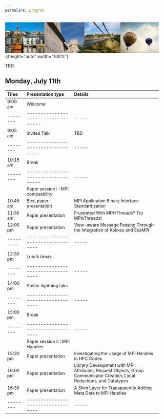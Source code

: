 ```yaml
---
permalink: program
---
```


<script type="text/javascript" src="/assets/js/timeconvert.js"></script>

![Banner](/assets/banner-B.png){:height="auto" width="100%"}

TBD


## Monday, July 11th

|Time     | Presentation type                  | Details 
|:------- |:---------------------------------- |:-----
|9:00 am  | Welcome                            | 
|-------- |----------------------------------- |-----
|9:05 am  | Invited Talk                       | TBD 
|-------- |----------------------------------- |-----
|10:15 am | Break                              | 
|-------- |----------------------------------- |-----
|         | Paper session I : MPI compsability | 
|10:45 am | Best paper presentation            | MPI Application Binary Interface Standardization 
|11:30 am | Paper presentation                 | Frustrated With MPI+Threads? Tru MPIxThreads! 
|12:00 pm | Paper presentation                 | View-aware Message Passing Through the Integration of Kokkos and ExaMPI
|---------| ---------------------------------- |-----  
|12:30 pm | Lunch break                        | 
|-------- | ---------------------------------- |----- 
|14:00 pm | Poster lightning taks              | 
|-------- | ---------------------------------- |----- 
|15:00 pm | Break                              | 
|-------- | ---------------------------------- |----- 
|         | Paper session II : MPI Handles     | 
|15:30 pm | Paper presentation                 | Investigating the Usage of MPI Handles in HPC Codes 
|16:00 pm | Paper presentation                 | Library Development with MPI: Attributes, Request Objects, Group Communicator Creation, Local Reductions, and Datatypes 
|16:30 pm | Paper presentation                 | A Shim Layer for Transparently Adding Meta Data to MPI Handles 
|-------- | ---------------------------------- |-----


<!--

<div class="row mt-xs-0 mt-sm-0 mt-md-1 mt-lg-2 mt-xl-2 mb-xs-2 mb-sm-2">
<div class="col-xs-12 col-sm-12 col-md-12 col-lg-12 col-xl-10 offset-xl-1">
<div class="row">

<div class="col-xs-12 col-sm-12 col-md-12 col-lg-10 offset-lg-1 col-xl-10 offset-xl-1">
 <p> </p>
 <p></p>
 <p><strong>Please note:</strong> </p> 
 <p> <font color="red">* Attendees need to register for each day independently.</font></p>
  <p> * All times are in Eastern US time.</p>
  <p></p>
  <p><strong>Proceedings:</strong> </p>
  <ul>
    <li>
      <a href="https://dl.acm.org/doi/proceedings/10.1145/3416315" target="_blank">Proceedings of the 27th European MPI Users' Group Meeting</a>
    </li>
  </ul>
  <p></p>
  <p></p>  
 <table class="program" style="border:0px;"><tbody>
 <tr style="font-weight:bold;font-size:1.5em">
 	<td colspan="3">September 11</td>
 </tr> 
 <tr style="height:40px">
 <td style="border-right:1px solid gray;text-align:center;width:120px">
  <p>10:00 – 10:30</p> 
 </td>
 <td style="padding-left:4px;padding-right:4px;width:720px">
  <div style="font-weight:bold">Opening Remarks [<a href="https://youtu.be/NBOvU_RiPEY" target="_blank">Presentation</a>]</div>
 <div style="padding-top:4px;padding-left:4px;font-size:0.85em;font-style:italic">Wesley Bland</div>
 </td> 
  <td rowspan="4" style="border-left:1px solid gray;width:200px;text-align:center;background-color: #f2f2f2"><a href="https://intel.webex.com/intel/onstage/g.php?MTID=ec42af2e6885b18d705472fe4dcead8b6" target="_blank">Attendee Registration</a></td>
 </tr>
      <tr style="height:40px;background-color: #f2f2f2">
        <td style="border-right:1px solid gray;text-align:center;width:120px">
          <p>10:30 – 11:30</p>
        </td>
        <td style="padding-left:4px;padding-right:4px;width:720px">
          <div style="font-weight:bold">Keynote [<a href="https://youtu.be/VzOVuqYHfSI" target="_blank">Presentation</a>] [<a href="./assets/papers/2020-09-eurompi2020-mpi4.pdf" target="_blank">Slide</a>]</div>
          <div style="padding-top:4px;padding-left:4px;font-size:0.85em;font-style:italic">Martin Schulz</div>
          <div style="font-weight:bold;padding-left:4px"><a href="keynote.html">The Final Steps to MPI 4.0 - and What's Next</a></div>
        </td>
      </tr>
      <tr style="height:40px">
        <td style="border-right:1px solid gray;text-align:center;width:120px">
          <p>11:30 – 13:00</p>
        </td>
        <td style="padding-left:4px;padding-right:4px;width:720px">
          <div style="font-weight:bold">Paper Session 1: Improving MPI Collectives - chaired by Bogdan Nicolae, Argonne National Laboratory</div>
          <table style="border:0px; width:100%"><tbody>
            <tr>
              <td>
                <div style="font-weight:bold;padding-left:4px">Using Advanced Vector Extensions AVX-512 for MPI Reduction [<a href="./assets/papers/Zhong-EuroMPI2020.pptx" target="_blank">Slide</a>] [<a href="https://youtu.be/Z2vGmgymJ34" target="_blank">Presentation</a>]</div>
                <div style="padding-top:4px;padding-left:4px;font-size:0.85em;font-style:italic">Dong Zhong, Qinglei Cao, George Bosilca and Jack Dongarra.</div>
              </td>
            </tr>
            <tr>
              <td>
                <div style="font-weight:bold;padding-left:4px">Implementation and performance evaluation of MPI persistent collectives in MPC : a case study [<a href="./assets/papers/Bouhrour_stephane_persistent_collective.pdf" target="_blank">Slide</a>] [<a href="https://youtu.be/J9RN0oEJjLA" target="_blank">Presentation</a>]</div>
                <div style="padding-top:4px;padding-left:4px;font-size:0.85em;font-style:italic">Stéphane Bouhrour and Julien Jaeger.</div>
              </td>
            </tr>
            <tr>
              <td>
                <div style="font-weight:bold;padding-left:4px">Signature datatypes for type correct collective operations, revisited [<a href="./assets/papers/Traff-SignatureTypesRevisited.pdf" target="_blank">Slide</a>] [<a href="https://youtu.be/B2pFoltx1fI" target="_blank">Presentation</a>]</div>
                <div style="padding-top:4px;padding-left:4px;font-size:0.85em;font-style:italic">Jesper Larsson Träff.</div>
              </td>
          </tr></tbody></table>
        </td>
      </tr>
      <tr style="height:40px;background-color: #f2f2f2">
        <td style="border-right:1px solid gray;text-align:center;width:120px">
          <p>13:00 – 14:00</p>
        </td>
        <td style="padding-left:4px;padding-right:4px;width:720px">
          <div style="font-weight:bold">Paper Session 2: Asynchrony and MPI - chaired by Sergio Iserte, Universitat Jaume Ⅰ</div>
          <table style="border:0px; width:100%"><tbody>
            <tr>
              <td>
                <div style="font-weight:bold;padding-left:4px">Fibers are not (P)Threads: The Case for Loose Coupling of Asynchronous Programming Models and MPI Through Continuations [<a href="./assets/papers/Schuchart-mpi-continue.pdf" target="_blank">Slide</a>] [<a href="https://youtu.be/yv0iDCy41ZU" target="_blank">Presentation</a>]</div>
                <div style="padding-top:4px;padding-left:4px;font-size:0.85em;font-style:italic">Joseph Schuchart, Christoph Niethammer and José Gracia.</div>
              </td>
            </tr>
            <tr>
              <td>
                <div style="font-weight:bold;padding-left:4px">MPI Detach - Asynchronous Local Completion [<a href="./assets/papers/Protze-EuroMPI-MPI-Detach.pdf" target="_blank">Slide</a>] [<a href="https://youtu.be/6A58NsPHI2U" target="_blank">Presentation</a>]</div>
                <div style="padding-top:4px;padding-left:4px;font-size:0.85em;font-style:italic">Joachim Protze, Marc-André Hermanns, Ali Demiralp, Matthias S. Mueller and Torsten Kuhlen.</div>
              </td>
            </tr></tbody></table>
        </td>
      </tr> 
      <tr style="height:15px">
        <td colspan="3"></td>
      </tr>

      <tr style="font-weight:bold;font-size:1.5em">
        <td colspan="3">September 23</td>
      </tr>
      </tr>
      <tr style="height:40px">
        <td style="border-right:1px solid gray;text-align:center;width:120px">
          <p>10:00 – 11:00</p>
        </td>
        <td style="padding-left:4px;padding-right:4px;width:720px">
          <div style="font-weight:bold">Paper Session 3: Rethinking the Fundamentals of MPI - chaired by Ken Raffenetti, Argonne National Laboratory</div>
          <table style="border:0px; width:100%"><tbody>
            <tr>
              <td>
                <div style="font-weight:bold;padding-left:4px">Collectives and Communicators: A Case for Orthogonality [<a href="./assets/papers/Traff-OrthogonalCollectives.pdf" target="_blank">Slide</a>] [<a href="https://youtu.be/CHKSzKUqweg" target="_blank">Presentation</a>]</div>
                <div style="padding-top:4px;padding-left:4px;font-size:0.85em;font-style:italic">Jesper Larsson Träff, Sascha Hunold, Guillaume Mercier and Daniel J. Holmes.</div>
              </td>
            </tr>
            <tr>
              <td>
                <div style="font-weight:bold;padding-left:4px">Why is MPI (perceived to be) so complex? [<a href="./assets/papers/Skjellum-EuroMPI2020-WhyIsMPIPerceived.pptx" target="_blank">Slide</a>] [<a href="https://youtu.be/4ti06_7MHRg" target="_blank">Presentation</a>]</div>
                <div style="padding-top:4px;padding-left:4px;font-size:0.85em;font-style:italic">Daniel Holmes, Anthony Skjellum and Derek Schafer.</div>
              </td>
            </tr></tbody></table>
        </td>
        <td rowspan="4" style="border-left:1px solid gray;width:200px;text-align:center;background-color: #f2f2f2"><a href="https://intel.webex.com/intel/onstage/g.php?MTID=e6a0763a468d315810e1036a3ffa24b5d" target="_blank">Attendee Registration</a></td>
      </tr>
      <tr style="height:40px;background-color: #f2f2f2">
        <td style="border-right:1px solid gray;text-align:center;width:120px">
          <p>11:00 – 12:00</p>
        </td>
        <td style="padding-left:4px;padding-right:4px;width:720px">
          <div style="font-weight:bold">Paper Session 4: Evaluating MPI Performance - chaired by Rich Graham, NVIDIA</div>
          <table style="border:0px; width:100%"><tbody>
            <tr>
              <td>
                <div style="font-weight:bold;padding-left:4px">Communication and Timing Issues with MPI Virtualization [<a href="./assets/papers/Schneider-reading_group.pdf" target="_blank">Slide</a>] [<a href="https://youtu.be/3F62Gjm2er0" target="_blank">Presentation</a>]</div>
                <div style="padding-top:4px;padding-left:4px;font-size:0.85em;font-style:italic">Alexandr Nigay, Lukas Mosimann, Timo Schneider and Torsten Hoefler.</div>
              </td>
            </tr>
            <tr>
              <td>
                <div style="font-weight:bold;padding-left:4px">Evaluating MPI Message Size Summary Statistics [<a href="./assets/papers/Ferreira-presentation-euroMPI2020.pptx" target="_blank">Slide</a>] [<a href="https://youtu.be/wW-t5ZSnZOU" target="_blank">Presentation</a>]</div>
                <div style="padding-top:4px;padding-left:4px;font-size:0.85em;font-style:italic">Kurt Ferreira and Scott Levy.</div>
              </td>
            </tr></tbody></table>
        </td>
      </tr>
      <tr style="height:40px">
        <td style="border-right:1px solid gray;text-align:center;width:120px">
          <p>12:00 – 13:00</p>
        </td>
        <td style="padding-left:4px;padding-right:4px;width:720px">
          <div style="font-weight:bold">Poster Session [<a href="https://youtu.be/aU3Q3QEkv78" target="_blank">Presentation</a>]</div>
          <table style="border:0px; width:100%"><tbody>
            <tr>
              <td>
                <div style="font-weight:bold;padding-left:4px">A report of MPI International Survey [<a href="http://icl.utk.edu/~bosilca/eurompi20/poster_24_teaser.mp4" target="_blank">Teaser</a>] [<a href="http://icl.utk.edu/~bosilca/eurompi20/poster_24_slides.pdf" target="_blank">Slides</a>]</div>
                <div style="padding-top:4px;padding-left:4px;font-size:0.85em;font-style:italic">A. Hori, T. Ogura, B. Gerofi, Y.Jie, Y.Ishikawa, G. Bosilca, and E. Jeannot.</div>
              </td>
            </tr>
            <tr>
              <td>
                <div style="font-weight:bold;padding-left:4px">Towards an optimal allreduce communication in message-passing systems [<a href="http://icl.utk.edu/~bosilca/eurompi20/poster_23_poster.pdf" target="_blank">Poster</a>] [<a href="http://icl.utk.edu/~bosilca/eurompi20/poster_23_abstract.pdf" target="_blank">Abstract</a>] [<a href="https://www.youtube.com/watch?v=SjXkBR_-pnE&amp;feature=youtu.be" target="_blank">Teaser</a>] [<a href="http://icl.utk.edu/~bosilca/eurompi20/poster_23_slides.pdf" target="_blank">Slides</a>]</div>
                <div style="padding-top:4px;padding-left:4px;font-size:0.85em;font-style:italic">Andreas Jocksch, No'e Ohana, Vasileios Karakasis, and Laurent Villard.</div>
              </td>
            </tr>
            <tr>
              <td>
                <div style="font-weight:bold;padding-left:4px">Serializing and deserializing MPI opaque objects with MPI Stages [<a href="http://icl.utk.edu/~bosilca/eurompi20/poster_25_poster.pdf" target="_blank">Poster</a>] [<a href="./assets/posters/EuroMPI2020-MPI-OpObjSer-Poster-Presentation.pdf" target="_blank">Slides</a>]</div>
                <div style="padding-top:4px;padding-left:4px;font-size:0.85em;font-style:italic">Derek Schafer, Ignacio Laguna, Anthony Skjellum, and Kathryn Mohror.</div>
              </td>
            </tr>
            <tr>
              <td>
                <div style="font-weight:bold;padding-left:4px">A portable implementation of partitioned point-to-point communication primitives [<a href="./assets/posters/EuroMPI_2020_MPI-PartComm-Poster.pdf" target="_blank">Poster</a>] [<a href="http://icl.utk.edu/~bosilca/eurompi20/poster_26_abstract.pdf" target="_blank">Abstract</a>] [<a href="https://youtu.be/8Qc7n0AwI_E" target="_blank">Teaser</a>] [<a href="./assets/posters/poster_26_slides.pdf" target="_blank">Slides</a>]</div>
                <div style="padding-top:4px;padding-left:4px;font-size:0.85em;font-style:italic">Purushotham Bangalore, Andrew Worley, Derek Schafer, Ryan Grant, Anthony Skjellum, Sheikh Ghafoor.</div>
              </td>
            </tr></tbody></table>
        </td>
      </tr>
      <tr style="height:40pxi;background-color: #f2f2f2">
        <td style="border-right:1px solid gray;text-align:center;width:120px">
          <p>13:00 – 13:30</p>
        </td>
        <td style="padding-left:4px;padding-right:4px;width:720px">
          <div style="font-weight:bold">Micro-Tutorials [<a href="https://youtu.be/L9gXPU1Invc" target="_blank">Presentation</a>]</div>
        </td>
      </tr>
      <tr style="height:40px">
        <td style="border-right:1px solid gray;text-align:center;width:120px">
          <p>13:30 – 14:00</p>
        </td>
        <td style="padding-left:4px;padding-right:4px;width:720px">
          <div style="font-weight:bold">Closing Remarks [<a href="https://youtu.be/ipU8tXKt9JY" target="_blank">Presentation</a>]</div>
          <div style="padding-top:4px;padding-left:4px;font-size:0.85em;font-style:italic">Wesley Bland</div>
        </td>
      </tr>
      <tr style="height:15px">
        <td colspan="3"></td>
      </tr>
      <tr style="font-weight:bold;font-size:1.5em">
        <td colspan="3">September 24</td>
      </tr>
      <tr style="height:40px">
        <td style="border-right:1px solid gray;text-align:center;width:120px">
          <p>10:00 – 18:30</p>
        </td>
        <td style="padding-left:4px;padding-right:4px;width:720px"><a href="https://oaciss.uoregon.edu/E4S-Forum20/agenda.html" target="_blank">E4S Forum Workshop</a><strong><span style="color:red">*</span></strong></td>
        <td rowspan="1" style="border-left:1px solid gray;width:200px;text-align:center;background-color: #f2f2f2"><a href="https://intel.webex.com/intel/onstage/g.php?MTID=e88d0d36101ff9cdf6f091c54e1d974e0" target="_blank">Attendee Registration</a></td>
      </tr>
      </tbody></table>
          <p> </p>
          <p> </p>
          <p> </p>
          <p> </p>
          <p> </p>
     <p> <font color="red">* Workshop will take place over zoom videocon. A separate email invitation of zoom will be sent to all attendees. Please note that attendees must register using the existing link.</font></p>
</div>

</div>

    </div>
</div>

-->
